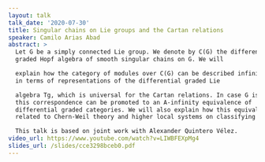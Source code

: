 ```yaml
---
layout: talk
talk_date: '2020-07-30'
title: Singular chains on Lie groups and the Cartan relations
speaker: Camilo Arias Abad
abstract: >
  Let G be a simply connected Lie group. We denote by C(G) the differential
  graded Hopf algebra of smooth singular chains on G. We will

  explain how the category of modules over C(G) can be described infinitesimally
  in terms of representations of the differential graded Lie

  algebra Tg, which is universal for the Cartan relations. In case G is compact,
  this correspondence can be promoted to an A-infinity equivalence of
  differential graded categories. We will also explain how this equivalence is
  related to Chern-Weil theory and higher local systems on classifying spaces.

  This talk is based on joint work with Alexander Quintero Vélez.
video_url: https://www.youtube.com/watch?v=LIWBFEXpMg4
slides_url: /slides/cce3298bceb0.pdf
---
```

